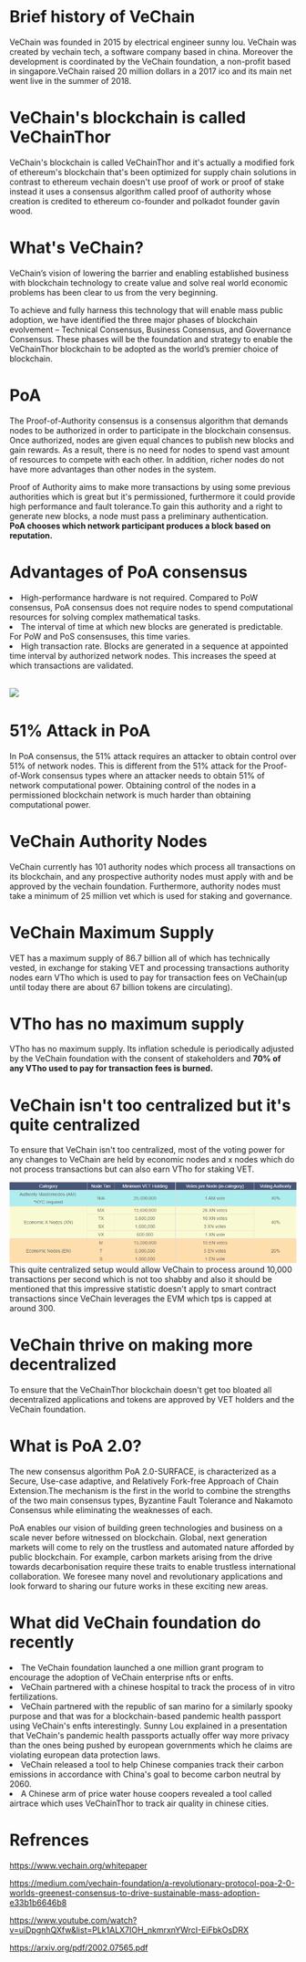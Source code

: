 # Brief history of VeChain
VeChain was founded in 2015 by  electrical engineer sunny lou. VeChain  was created by vechain tech, a software  company based in china. Moreover  the development is coordinated by  the VeChain foundation, a non-profit  based in singapore.VeChain raised 20 million dollars in a  2017 ico and its main net went live in the summer of 2018.


# VeChain's blockchain is called VeChainThor
VeChain's blockchain is called VeChainThor and it's actually a modified fork of ethereum's blockchain that's been  optimized for supply chain solutions  in contrast to ethereum vechain doesn't  use proof of work or proof of stake  instead it uses a consensus algorithm called proof of authority whose creation  is credited to ethereum co-founder and polkadot founder gavin wood.



# What's VeChain?
VeChain’s vision of lowering the barrier and enabling established business with blockchain technology to create value and solve real world economic problems has been clear to us from the very beginning.<br/>

To achieve and fully harness this technology that will enable mass public adoption, we have identified the three major phases of blockchain evolvement – Technical Consensus, Business Consensus, and Governance Consensus. These phases will be the foundation and strategy to enable the VeChainThor blockchain to be adopted as the world’s premier choice of blockchain.<br/>

#  PoA
The Proof-of-Authority consensus is a consensus algorithm that demands nodes to be authorized in order to participate in the blockchain consensus. Once authorized, nodes are given equal chances to publish new blocks and gain rewards. As a result, there is no need for nodes to spend vast amount of resources to compete with each other. In addition, richer nodes do not have more advantages than other nodes in the system.</br>

Proof of Authority aims to make more transactions by using some previous authorities which is great but it's permissioned, furthermore it could provide high performance and fault tolerance.To gain this authority and a right to generate new blocks, a node must pass a preliminary authentication.<br/>
**PoA chooses which network participant produces a block based on reputation.**


# Advantages of PoA consensus

<li>High-performance hardware is not required. Compared to PoW consensus, PoA consensus does not require nodes to spend computational resources for solving complex mathematical tasks.</li>
<li>The interval of time at which new blocks are generated is predictable. For PoW and PoS consensuses, this time varies.</li>
<li>High transaction rate. Blocks are generated in a sequence at appointed time interval by authorized network nodes. This increases the speed at which transactions are validated.</li>
</br>

![](https://vechain101.com/wp-content/uploads/2020/06/9901592926626_.pic_hd.jpg)

# 51% Attack in PoA
In PoA consensus, the 51% attack requires an attacker to obtain control over 51% of network nodes. This is different from the 51% attack for the Proof-of-Work consensus types where an attacker needs to obtain 51% of network computational power. Obtaining control of the nodes in a permissioned blockchain network is much harder than obtaining computational power.


# VeChain Authority Nodes
VeChain currently has 101 authority  nodes which process all transactions on its blockchain, and any prospective authority nodes must apply with and be approved by the vechain foundation. Furthermore, authority nodes must take a  minimum of 25 million vet which is used for staking and governance.

# VeChain Maximum Supply
VET has a maximum supply of 86.7 billion all of which has technically vested, in exchange for staking VET and  processing transactions authority nodes earn VTho which is used to pay for  transaction fees on VeChain(up until today there are about 67 billion tokens are circulating).

# VTho has no maximum supply
VTho has no maximum supply.
Its inflation schedule is periodically adjusted by the VeChain foundation with the consent of  stakeholders and **70% of any VTho used to  pay for transaction fees is burned.**

# VeChain isn't too centralized but it's quite centralized
To ensure that VeChain isn't too  centralized, most of the voting power for any changes to VeChain are held by  economic nodes and x nodes which do not  process transactions but can also earn VTho for staking VET.

![](https://github.com/AminMortezaie/whitepapers/blob/main/veChain/Stakeholder%20category%20and%20the%20voting%20authority%20model1.PNG?raw=true)
<br/>
This quite centralized setup would allow VeChain to process around 10,000 transactions per second which is not too shabby and also it should be mentioned that this impressive statistic doesn't apply to smart contract transactions since VeChain leverages the EVM which tps is capped at around 300. 

# VeChain thrive on making more decentralized 
To ensure that the VeChainThor blockchain doesn't get too bloated all decentralized applications and tokens are approved by VET holders and the VeChain foundation.


# What is PoA 2.0?
The new consensus algorithm PoA 2.0-SURFACE, is characterized as a Secure, Use-case adaptive, and Relatively Fork-free Approach of Chain Extension.The mechanism is the first in the world to combine the strengths of the two main consensus types, Byzantine Fault Tolerance and Nakamoto Consensus while eliminating the weaknesses of each.<br/>

PoA enables our vision of building green technologies and business on a scale never before witnessed on blockchain. Global, next generation markets will come to rely on the trustless and automated nature afforded by public blockchain. For example, carbon markets arising from the drive towards decarbonisation require these traits to enable trustless international collaboration. We foresee many novel and revolutionary applications and look forward to sharing our future works in these exciting new areas.

# What did VeChain foundation do recently
<li>
The VeChain foundation launched a one million grant program to encourage the adoption of VeChain enterprise nfts or enfts. 
<br/></li>

<li>
VeChain partnered with a chinese  hospital to track the process of in  vitro fertilizations.
<br/></li>

<li>
VeChain partnered with the republic of san marino for a similarly spooky purpose and that was for a blockchain-based pandemic health  passport using VeChain's enfts  interestingly. 
Sunny Lou explained in a  presentation that VeChain's pandemic health passports actually offer way more privacy than the ones being pushed by european governments which he claims are  violating european data protection laws.
<br/></li>

<li>
VeChain released a tool to  help Chinese companies track their  carbon emissions in accordance with China's goal to become carbon neutral by  2060.
<br/></li>

<li>
A Chinese arm of  price water house coopers revealed a tool  called airtrace which uses VeChainThor to track air quality in chinese cities.
<br/></li>




# Refrences

https://www.vechain.org/whitepaper

https://medium.com/vechain-foundation/a-revolutionary-protocol-poa-2-0-worlds-greenest-consensus-to-drive-sustainable-mass-adoption-e33b1b6646b8

https://www.youtube.com/watch?v=uiDpgnhQXfw&list=PLk1ALX7IOH_nkmrxnYWrcI-EiFbkOsDRX

https://arxiv.org/pdf/2002.07565.pdf

